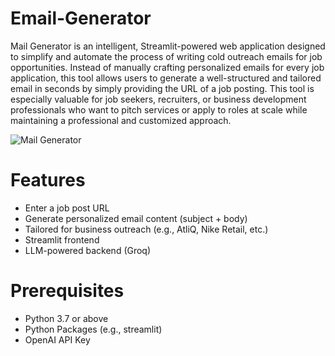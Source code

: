 # Email-Generator
Mail Generator is an intelligent, Streamlit-powered web application designed to simplify and automate the process of writing cold outreach emails for job opportunities. Instead of manually crafting personalized emails for every job application, this tool allows users to generate a well-structured and tailored email in seconds by simply providing the URL of a job posting. This tool is especially valuable for job seekers, recruiters, or business development professionals who want to pitch services or apply to roles at scale while maintaining a professional and customized approach.

![Mail Generator]()

# Features
- Enter a job post URL
- Generate personalized email content (subject + body)
- Tailored for business outreach (e.g., AtliQ, Nike Retail, etc.)
- Streamlit frontend
- LLM-powered backend (Groq)

# Prerequisites
- Python 3.7 or above
- Python Packages (e.g., streamlit)
- OpenAI API Key
